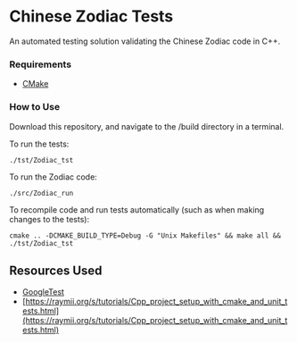 # Chinese Zodiac Tests

An automated testing solution validating the Chinese Zodiac code in C++.

### Requirements

- [CMake](https://www.linuxfordevices.com/tutorials/install-cmake-on-linux)

### How to Use

Download this repository, and navigate to the /build directory in a terminal.

To run the tests:

    ./tst/Zodiac_tst

To run the Zodiac code:

    ./src/Zodiac_run
    
To recompile code and run tests automatically (such as when making changes to the tests):

    cmake .. -DCMAKE_BUILD_TYPE=Debug -G "Unix Makefiles" && make all && ./tst/Zodiac_tst

## Resources Used

- [GoogleTest](https://github.com/google/googletest)
- [https://raymii.org/s/tutorials/Cpp_project_setup_with_cmake_and_unit_tests.html](https://raymii.org/s/tutorials/Cpp_project_setup_with_cmake_and_unit_tests.html)


